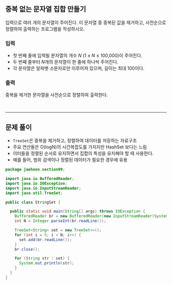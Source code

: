 ## 중복 없는 문자열 집합 만들기

입력으로 여러 개의 문자열이 주어진다. 이 문자열 중 중복된 값을 제거하고, 사전순으로 정렬하여 출력하는 프로그램을 작성하시오.

### 입력
- 첫 번째 줄에 입력될 문자열의 개수 𝑁 (1 ≤ 𝑁 ≤ 100,000)이 주어진다.
- 두 번째 줄부터 𝑁개의 문자열이 한 줄에 하나씩 주어진다.
- 각 문자열은 알파벳 소문자로만 이루어져 있으며, 길이는 최대 100이다.

### 출력

중복을 제거한 문자열을 사전순으로 정렬하여 출력한다.

<br>

----

## 문제 풀이
- `TreeSet`은 중복을 제거하고, 정렬하여 데이터를 저장하는 자료구조
- 주요 연산들은 O(logN)의 시간복잡도를 가지지만 HashSet 보다는 느림
- 이터들을 정렬된 순서로 유지하면서 집합의 특성을 유지해야 할 때 사용한다.
- 예를 들어, 범위 검색이나 정렬된 데이터가 필요한 경우에 유용

```java
package jaehoon.section09;

import java.io.BufferedReader;
import java.io.IOException;
import java.io.InputStreamReader;
import java.util.TreeSet;

public class StringSet {

  public static void main(String[] args) throws IOException {
    BufferedReader br = new BufferedReader(new InputStreamReader(System.in));
    int N = Integer.parseInt(br.readLine());

    TreeSet<String> set = new TreeSet<>();
    for (int i = 0; i < N; i++) {
      set.add(br.readLine());
    }
    br.close();

    for (String str : set) {
      System.out.println(str);
    }
  }
}
```